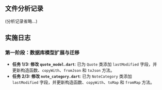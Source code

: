 ## 文件分析记录

(分析记录省略...)

## 实施日志

### 第一阶段：数据库模型扩展与迁移

*   **任务 1/3: 修改 `quote_model.dart`**: 已为 `Quote` 类添加 `lastModified` 字段，并更新构造函数、`copyWith`、`fromJson` 和 `toJson` 方法。
*   **任务 2/3: 修改 `note_category.dart`**: 已为 `NoteCategory` 类添加 `lastModified` 字段，并更新构造函数、`copyWith`、`toMap` 和 `fromMap` 方法。
